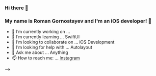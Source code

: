### Hi there 👋

### My name is Roman Gornostayev and I'm an iOS developer! 👋


- 🔭 I’m currently working on ...
- 🌱 I’m currently learning ... SwiftUI
- 👯 I’m looking to collaborate on ... iOS Development
- 🤔 I’m looking for help with ... Autolayout
- 💬 Ask me about ... Anything
- 📫 How to reach me: ... [Instagram](https://www.instagram.com/romagornostay/)

-->
